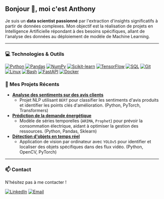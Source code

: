 ## Bonjour 👋, moi c'est Anthony

Je suis un **data scientist passionné** par l'extraction d'insights significatifs à partir de données complexes. Mon objectif est la réalisation de projets en Intelligence Artificielle répondant à des besoins spécifiques, allant de l'analyse des données au déploiement de modèle de Machine Learning.

---
### 💻 Technologies & Outils

[![Python](https://img.shields.io/badge/Python-3776AB?style=for-the-badge&logo=python&logoColor=white)](https://www.python.org/)
[![Pandas](https://img.shields.io/badge/Pandas-150458?style=for-the-badge&logo=pandas&logoColor=white)](https://pandas.pydata.org/)
[![NumPy](https://img.shields.io/badge/NumPy-013243?style=for-the-badge&logo=numpy&logoColor=white)](https://numpy.org/)
[![Scikit-learn](https://img.shields.io/badge/scikit--learn-F7931E?style=for-the-badge&logo=scikit-learn&logoColor=white)](https://scikit-learn.org/stable/)
[![TensorFlow](https://img.shields.io/badge/TensorFlow-FF6F00?style=for-the-badge&logo=tensorflow&logoColor=white)](https://www.tensorflow.org/)
[![SQL](https://img.shields.io/badge/SQL-4479A1?style=for-the-badge&logo=postgresql&logoColor=white)](https://www.postgresql.org/)
[![Git](https://img.shields.io/badge/Git-F05032?style=for-the-badge&logo=git&logoColor=white)](https://git-scm.com/)
[![Linux](https://img.shields.io/badge/Linux-FCC624?style=for-the-badge&logo=linux&logoColor=black)](https://www.linux.org/)
[![Bash](https://img.shields.io/badge/Bash-4EAA25?style=for-the-badge&logo=gnubash&logoColor=white)](https://www.gnu.org/software/bash/)
[![FastAPI](https://img.shields.io/badge/FastAPI-009688?style=for-the-badge&logo=fastapi&logoColor=white)](https://fastapi.tiangolo.com/)
[![Docker](https://img.shields.io/badge/Docker-2496ED?style=for-the-badge&logo=docker&logoColor=white)](https://www.docker.com/)


### 🚀 Mes Projets Récents

-   **[Analyse des sentiments sur des avis clients](https://github.com/votre_nom_utilisateur/nom_du_repo_1)**
    * Projet NLP utilisant `BERT` pour classifier les sentiments d'avis produits et identifier les points clés d'amélioration. (Python, PyTorch, Transformers)
-   **[Prédiction de la demande énergétique](https://github.com/votre_nom_utilisateur/nom_du_repo_2)**
    * Modèle de séries temporelles (`ARIMA`, `Prophet`) pour prévoir la consommation électrique, aidant à optimiser la gestion des ressources. (Python, Pandas, Sklearn)
-   **[Détection d'objets en temps réel](https://github.com/votre_nom_utilisateur/nom_du_repo_3)**
    * Application de vision par ordinateur avec `YOLOv5` pour identifier et localiser des objets spécifiques dans des flux vidéo. (Python, OpenCV, PyTorch)

 ---
### 📫 Contact

N'hésitez pas à me contacter !

[![LinkedIn](https://img.shields.io/badge/LinkedIn-0077B5?style=for-the-badge&logo=linkedin&logoColor=white)](https://www.linkedin.com/in/anthony-ferre-6bb5b7172/)
[![Email](https://img.shields.io/badge/Email-D14836?style=for-the-badge&logo=gmail&logoColor=white)](mailto:anthonyferre35770@gmail.com)
